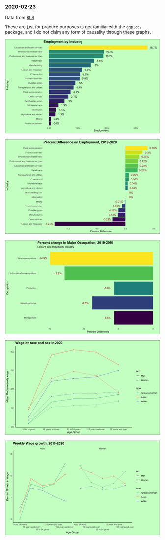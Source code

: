 ### [2020-02-23](https://github.com/YiSu2000/TidyTuesday/blob/main/code/2021-02-23.Rmd)

Data from [BLS](https://www.bls.gov/cps/tables.htm#charemp_m).

These are just for practice purposes to get familiar with the `ggplot2` package, and I do not claim any form of causality through these graphs.

![./Graphs/2021-02-23/Employ_by_indus.png](https://github.com/YiSu2000/TidyTuesday/blob/main/Graphs/2021-02-23/Employ_by_indus.png)<br><br> 
![./Graphs/2021-02-23/Pct_diff_emp.png](https://github.com/YiSu2000/TidyTuesday/blob/main/Graphs/2021-02-23/Pct_diff_emp.png)<br><br>
![./Graphs/2021-02-23/Pct_chg_maj.png](https://github.com/YiSu2000/TidyTuesday/blob/main/Graphs/2021-02-23/Pct_chg_maj.png)<br><br> 
![./Graphs/2021-02-23/wage_sex_race.png](https://github.com/YiSu2000/TidyTuesday/blob/main/Graphs/2021-02-23/wage_sex_race.png)<br><br>
![./Graphs/2021-02-23/growth_wage.png](https://github.com/YiSu2000/TidyTuesday/blob/main/Graphs/2021-02-23/growth_wage.png)<br><br>
